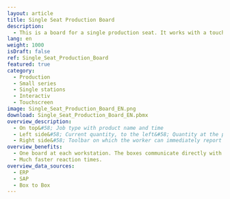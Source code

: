 ```yaml
---
layout: article
title: Single Seat Production Board
description: 
  - This is a board for a single production seat. It works with a touchscreen and gives the possibility to report a problem and track the actual time for a single work step.
lang: en
weight: 1000
isDraft: false
ref: Single_Seat_Production_Board
featured: true
category:
  - Production
  - Small series
  - Single stations
  - Interactiv
  - Touchscreen
image: Single_Seat_Production_Board_EN.png
download: Single_Seat_Production_Board_EN.pbmx
overview_description:
  - On top&#58; Job type with product name and time ​
  - Left side&#58; Current quantity, to the left&#58; Quantity at the previous station. ​To the right&#58; Quantity already completed​. The timer is shown below. Currently the timer is set to 54 seconds the goal is to​ complete the operation at this station in 300 seconds. The operator can start, stop and complete the process by himself. (Touchscreen)​
  - Right side&#58; Toolbar on which the worker can immediately report the type of fault.
overview_benefits:
  - One board at each workstation. The boxes communicate directly with each other. The operator can use the board interactively. 
  - Much faster reaction times.​
overview_data_sources:
  - ERP
  - SAP
  - Box to Box
---
```

